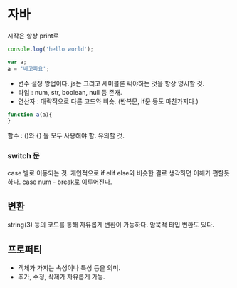 # 자바 
시작은 항상 print로
```js
console.log('hello world');
```

```js
var a;
a = '배고파요';
```
- 변수 설정 방법이다. js는 그리고 세미콜론 써야하는 것을 항상 명시할 것.
- 타입 : num, str, boolean, null 등 존재.
- 연산자 : 대략적으로 다른 코드와 비슷. (반복문, if문 등도 마찬가지다.)
```js
function a(a){    
}
```
함수 : ()와 {} 둘 모두 사용해야 함. 유의할 것.

### switch 문
case 별로 이동되는 것. 개인적으로 if elif else와 비슷한 결로 생각하면 이해가 편할듯 하다.
case num - break로 이루어진다. 

## 변환 
string(3) 등의 코드를 통해 자유롭게 변환이 가능하다. 암묵적 타입 변환도 있다.

## 프로퍼티
- 객체가 가지는 속성이나 특성 등을 의미.
- 추가, 수정, 삭제가 자유롭게 가능.
